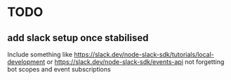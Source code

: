 # TODO

## add slack setup once stabilised

Include something like https://slack.dev/node-slack-sdk/tutorials/local-development or https://slack.dev/node-slack-sdk/events-api not forgetting
bot scopes and event subscriptions

